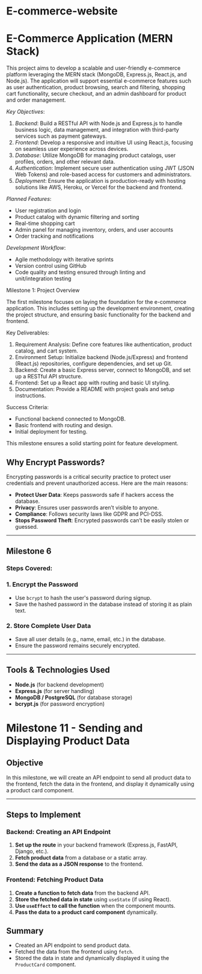 # E-commerce-website
# E-Commerce Application (MERN Stack)

This project aims to develop a scalable and user-friendly e-commerce platform leveraging the MERN stack (MongoDB, Express.js, React.js, and Node.js). The application will support essential e-commerce features such as user authentication, product browsing, search and filtering, shopping cart functionality, secure checkout, and an admin dashboard for product and order management. 

*Key Objectives*:
1. *Backend*: Build a RESTful API with Node.js and Express.js to handle business logic, data management, and integration with third-party services such as payment gateways.
2. *Frontend*: Develop a responsive and intuitive UI using React.js, focusing on seamless user experience across devices.
3. *Database*: Utilize MongoDB for managing product catalogs, user profiles, orders, and other relevant data.
4. *Authentication*: Implement secure user authentication using JWT (JSON Web Tokens) and role-based access for customers and administrators.
5. *Deployment*: Ensure the application is production-ready with hosting solutions like AWS, Heroku, or Vercel for the backend and frontend.

*Planned Features*:
- User registration and login
- Product catalog with dynamic filtering and sorting
- Real-time shopping cart
- Admin panel for managing inventory, orders, and user accounts
- Order tracking and notifications

*Development Workflow*:
- Agile methodology with iterative sprints
- Version control using GitHub
- Code quality and testing ensured through linting and unit/integration testing

Milestone 1: Project Overview

The first milestone focuses on laying the foundation for the e-commerce application. This includes setting up the development environment, creating the project structure, and ensuring basic functionality for the backend and frontend.

 Key Deliverables:
1. Requirement Analysis: Define core features like authentication, product catalog, and cart system.
2. Environment Setup: Initialize backend (Node.js/Express) and frontend (React.js) repositories, configure dependencies, and set up Git.
3. Backend: Create a basic Express server, connect to MongoDB, and set up a RESTful API structure.
4. Frontend: Set up a React app with routing and basic UI styling.
5. Documentation: Provide a README with project goals and setup instructions.

 Success Criteria:
- Functional backend connected to MongoDB.
- Basic frontend with routing and design.
- Initial deployment for testing. 

This milestone ensures a solid starting point for feature development.

## Why Encrypt Passwords?
Encrypting passwords is a critical security practice to protect user credentials and prevent unauthorized access. Here are the main reasons:

- **Protect User Data**: Keeps passwords safe if hackers access the database.
- **Privacy**: Ensures user passwords aren’t visible to anyone.
- **Compliance**: Follows security laws like GDPR and PCI-DSS.
- **Stops Password Theft**: Encrypted passwords can’t be easily stolen or guessed.

---

## Milestone 6 
### Steps Covered:

### 1. Encrypt the Password
- Use `bcrypt` to hash the user's password during signup.
- Save the hashed password in the database instead of storing it as plain text.

### 2. Store Complete User Data
- Save all user details (e.g., name, email, etc.) in the database.
- Ensure the password remains securely encrypted.

---

## Tools & Technologies Used
- **Node.js** (for backend development)
- **Express.js** (for server handling)
- **MongoDB / PostgreSQL** (for database storage)
- **bcrypt.js** (for password encryption)

# Milestone 11 - Sending and Displaying Product Data

## Objective
In this milestone, we will create an API endpoint to send all product data to the frontend, fetch the data in the frontend, and display it dynamically using a product card component.

---

## Steps to Implement

### Backend: Creating an API Endpoint
1. **Set up the route** in your backend framework (Express.js, FastAPI, Django, etc.).
2. **Fetch product data** from a database or a static array.
3. **Send the data as a JSON response** to the frontend.


### Frontend: Fetching Product Data
1. **Create a function to fetch data** from the backend API.
2. **Store the fetched data in state** using `useState` (if using React).
3. **Use `useEffect` to call the function** when the component mounts.
4. **Pass the data to a product card component** dynamically.

## Summary
- Created an API endpoint to send product data.
- Fetched the data from the frontend using `fetch`.
- Stored the data in state and dynamically displayed it using the `ProductCard` component.

